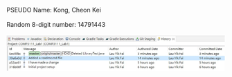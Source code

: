 PSEUDO Name: Kong, Cheon Kei</br></br>
Random 8-digit number: 14791443</br></br>
![screenshot](screenshot.jpg)